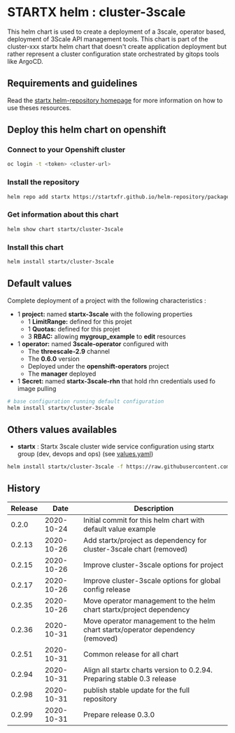 # STARTX helm : cluster-3scale

This helm chart is used to create a deployment of a 3scale, operator based, deployment of 3Scale API management tools.
This chart is part of the cluster-xxx startx helm chart that doesn't create application deployment but rather represent a cluster configuration
state orchestrated by gitops tools like ArgoCD.

## Requirements and guidelines

Read the [startx helm-repository homepage](https://startxfr.github.io/helm-repository) for
more information on how to use theses resources.

## Deploy this helm chart on openshift

### Connect to your Openshift cluster

```bash
oc login -t <token> <cluster-url>
```

### Install the repository

```bash
helm repo add startx https://startxfr.github.io/helm-repository/packages/
```

### Get information about this chart

```bash
helm show chart startx/cluster-3scale
```

### Install this chart

```bash
helm install startx/cluster-3scale
```

## Default values

Complete deployment of a project with the following characteristics :

- 1 **project:** named **startx-3scale** with the following properties
  - 1 **LimitRange:** defined for this projet
  - 1 **Quotas:** defined for this projet
  - 3 **RBAC:** allowing **mygroup_example** to **edit** resources
- 1 **operator:** named **3scale-operator** configured with
  - The **threescale-2.9** channel
  - The **0.6.0** version
  - Deployed under the **openshift-operators** project
  - The **manager** deployed
- 1 **Secret:** named **startx-3scale-rhn** that hold rhn credentials used fo image pulling

```bash
# base configuration running default configuration
helm install startx/cluster-3scale
```

## Others values availables

- **startx** : Startx 3scale cluster wide service configuration using startx group (dev, devops and ops) (see [values.yaml](https://raw.githubusercontent.com/startxfr/helm-repository/master/charts/cluster-3scale/values-startx.yaml))

```bash
helm install startx/cluster-3scale -f https://raw.githubusercontent.com/startxfr/helm-repository/master/charts/cluster-3scale/values-startx.yaml
```

## History

| Release | Date       | Description
| ------- | ---------- | -----------------------------------------------------
| 0.2.0   | 2020-10-24 | Initial commit for this helm chart with default value example
| 0.2.13  | 2020-10-26 | Add startx/project as dependency for cluster-3scale chart (removed)
| 0.2.15  | 2020-10-26 | Improve cluster-3scale options for project
| 0.2.17  | 2020-10-26 | Improve cluster-3scale options for global config release
| 0.2.35  | 2020-10-26 | Move operator management to the helm chart startx/project dependency
| 0.2.36  | 2020-10-31 | Move operator management to the helm chart startx/operator dependency (removed)
| 0.2.51  | 2020-10-31 | Common release for all chart
| 0.2.94  | 2020-10-31 | Align all startx charts version to 0.2.94. Preparing stable 0.3 release
| 0.2.98  | 2020-10-31 | publish stable update for the full repository
| 0.2.99  | 2020-10-31 | Prepare release 0.3.0
